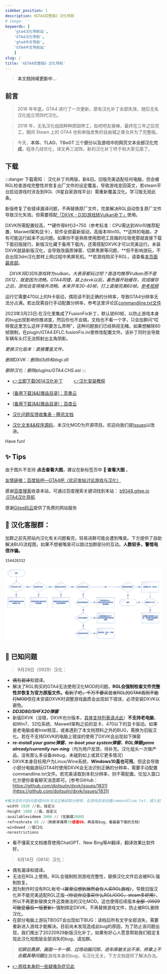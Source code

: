 ```yaml
---
sidebar_position: 1
description: 《GTA4完整版》汉化导航
# image: ''
keywords: [
    'gta4汉化导航站',
    'GTA4汉化导航',
    'gta4中文导航',
    'GTA4中文导航站'
    ]
slug: /
title: '《GTA4完整版》汉化导航'
---
```


> **本文档持续更新中...**

## 前言

>2016 年年底，GTA4 进行了一次更新，原有汉化补丁全部失效，随后无名汉化组立项四代汉化。 

>2019 年，无名汉化组因种种原因停工，贴吧吧友接棒，最终在三年之后完工，期间 Steam 上的 GTA4 也和单独发售的自由城之章合并为了完整版。

>今天，**本体、TLAD、TBoGT 三个部分以及游戏中的网页文本全部汉化完成**，程序几经优化，译文再三润饰，新的汉化补丁终于和大家见面了。

## 下载

:::danger 下载需知：
汉化补丁共两版，新&旧。旧版完美适配任何电脑，但会被RGL检查游戏完整性并恢复出厂文件的设定覆盖，导致游戏变回英文，若steam平台启动游戏时涉及到RGL（R星自家游戏平台）需重新覆盖汉化。学习版无视此条。

新版修复了些错译漏译问题，不再替换原厂文件，完美解决RGL自动恢复原厂文件导致汉化失效。但需要搭配[「DXVK - D3D游戏转Vulkan补丁」](https://github.com/doitsujin/dxvk)使用。

DXVK所需配置较高，**硬件得6代i3+750（参考标准：CPU需达到Win10推荐配置、Maxwell架构显卡），软件全部最新驱动，高版本Win10。**这样的电脑，才有可能运行起来不出问题。如果你不是熟练使用图吧工具箱的垃圾佬那就直接下载下面旧版就行。新版汉化藏于备用下载内，还需搭配DXVK才可以完美运行。未装DXVK就装新版汉化，会导致改画质弹窗、切屏黑屏等问题，**但不影响游玩，不会出现3dm汉化那样上网过程中黑屏死机。**若游戏购买于RGL，请查看[本页面最底部](./intro.md#-已知问题)。

　*DXVK将D3D9游戏转为vulkan。大表哥都玩过吧？首选均推荐Vulkan而不是DX12，就是因为流畅。GTA4同理，装上dxvk以后，着色器开始缓存，完成缓存之后，游戏会变得格外流畅。本来开车30-40帧，打上直接完美60帧。[参考视频](https://www.bilibili.com/video/BV13v411M7Sx)*

运行它需要470以上的N卡驱动，偶现读不到正确的分辨率，导致GTA4分辨率无法分占满。若出现需自行手动配置分辨率，参考这里评论区[commandline.txt文件](https://www.bilibili.com/read/cv11656162)

2023年3月23日:在汉化里集成了FusionFix补丁，默认锁60帧，以防止游戏本身的bug出现影响你推进度，然后你也不会搞，文档也不看一个字，只会加群问“哎呀我这里怎么这样子啊要怎么弄啊”，这种问题我们已经熟视无睹。如果想解除60帧限制，在plugin/GTA4.EFLC.fusionFix.ini里修改配置文件。该补丁同时会导致车辆车头灯无法照射出主角阴影。

   *更换汉化版本：直接覆盖文件。*
 
   *删除DXVK：删除d3d9和dxgi.dll*
 
   *删除汉化：删除plugins/GTA4.CHS.asi*
:::

- [👉立即下载0614汉化补丁](https://link.jscdn.cn/1drv/aHR0cHM6Ly8xZHJ2Lm1zL3UvcyFBczVoZ0w4dTlPMzFoMUgxNExzT3FHakpVakpRP2U9RWg3RmJW.zip) 　　  [ 👉汉化安装教程 ](./安装汉化/0：安装前准备.md)
 

- [[备用下载]&&[赠品目录]：蓝奏云](https://wwi.lanzoup.com/b07xe74sj)


- [[备用下载]&&[赠品目录]：百度云](https://pan.baidu.com/share/init?surl=lYiAaFVzQGpJD79Fx56ZZw&pwd=1234)


- [汉化问题反馈收集表 - 腾讯文档](https://docs.qq.com/form/page/DQXdCd1BwT1VrbXV5)

- [汉化文本&&程序源码](https://github.com/GTAIV-Complete-Edition-text)，本汉化MOD为开源项目。欢迎向我们提[lssues](https://github.com/GTAIV-Complete-Edition-text/feedback-IV.CHS/issues)以改进。



Have fun!

## ✨ Tips

由于图片不支持 **点击查看大图**，建议在新标签页中 **📸 查看大图** 。


[友情链接：百度贴吧—GTA4吧（欢迎发帖讨论游戏与汉化）](https://jump2.bdimg.com/f?kw=gta4)

感谢[百度搜索](https://www.baidu.com/s?ie=UTF-8&wd=b9348.gitee.io)收录本站，可通过百度搜索关键词找到本站： [b9348.gitee.io](https://www.baidu.com/s?ie=UTF-8&wd=b9348.gitee.io) ,[GTA4汉化导航](https://www.baidu.com/s?ie=UTF-8&wd=GTA4汉化导航) 

感谢[Gitee码云](https://gitee.com/)提供了免费的网站服务
## 📱 汉化客服群：
加群之前先把站内汉化有关问题看完，轻易进群可能会遭到嘴臭。下方提供了自助解决BUG流程图，如果不想被嘴臭可以跳过加群部分的互动。**人数较多，警惕电信诈骗。**
```
154428332
```
![Image](intro.jpg)
## 🐞 已知问题

> 9月29日（0929）汉化：
- <del>偶有漏译</del>和错译。 
- 解决了RGL购买的GTA4无法使用汉化MOD的问题。**RGL会强制检查文件完整性并恢复为官方原版文件。**<del>看到了吧，千万不要买首发RGL的GTA6否则不能打MOD</del>但在未安装DXVK时调整游戏画质会出现如下错误，必须安装DXVK以避免。
-  ***DD3D80/SHFX20弹窗***
- 新版DXVK（没错，DXVK也分版本，[具体支持列表请点此](https://github.com/doitsujin/dxvk/wiki/Driver-support)）**不支持老电脑**，如Win7、32位系统、Maxwell架构之前的显卡、470以下的显卡驱动。如果是老电脑或者Intel核显，或者遇到了本文档预料之外的BUG，需换为旧版汉化。若在不支持DXVK的电脑上错误的使用了DXVK会出现如下弹窗
- ***re-install your game弹窗、re-boot your system弹窗、RGL弹窗game already/currently run-ning***（均为用户反馈，待补充。汉化组头一次做产品，没有那么多设备debug，未碰到如上或其它更多情况）
- DXVK本身目标用户为Linux/Wine系统，**Windows10虽也可用**。但这会导致小部分电脑游玩GTA4时使用DXVK会无法识别正确的分辨率，需要手动配置commandline.txt文件。若完美读取到本机分辨率，则不需配置。仅加入窗口化方便你查看聊天消息即可。[参考GitHub：https://github.com/doitsujin/dxvk/issues/1831](https://github.com/doitsujin/dxvk/issues/1831)
~~~python
#解决显存识别问题或DXVK无法正确读取分辨率，在游戏目录创建commandline.txt，填入如下但不包括本行：
-width 1920 //长，自定义
-height 1080 //高，自定义
-availablevidmem 2000 //（无脑填2000）
-refreshrate 60 //（刷新率推荐30或者60，再高有bug，看最最下面的文档）
-windowed //窗口化
-norestrictions  
~~~
- 看不懂英文文档推荐使用ChatGPT、New Bing等AI翻译，翻译效果比软件好。


> 6月14日（0614）汉化：
- 偶有漏译和错译。
- 无法在RGL上使用。RGL会强制检测游戏完整性，替换汉化文件后会被RGL强制恢复。
- 因为制作时没有RGL帐号<del>（甚至没想到居然会有人买RGL游戏）</del>，导致旧版汉化并不能完美适配RGL正版<del>（你说你没事买什么RGL/GOG，steam多好用）</del>，所以不再更新替换文件这类做法的汉化MOD。这也使得后续版本<del>全部（0929可能是最后一版更新）</del>强制绑定DXVK，不再替换游戏文件，防止被RGL删除汉化。
- 在部分电脑上游玩TBOGT会出现如下BUG：读档后所有文字全部消失，需要重新进入游戏才能解决。目前尚未发现造成此bug的原因，为了防止该问题出现，我们推出了20220929新版汉化补丁。如果有好心人愿意帮助我们稳定复现此汉化视图层全部消失的bug，请加群。

> ***切屏后黑屏、画面一卡一顿、过场动画闪烁、进车库被关出不来、终章上不去载具等问题***是游戏本身的bug，与汉化无关。下方文档提供了解决办法。

- [👉游戏本身的一些疑难杂症见此](./GTA4%E6%B8%B8%E6%88%8F%E7%9B%B8%E5%85%B3%E9%97%AE%E9%A2%98%EF%BC%88%E6%97%A0%E5%85%B3%E6%B1%89%E5%8C%96%E8%A1%A5%E4%B8%81%EF%BC%89/1%EF%BC%9A%E6%B8%B8%E6%88%8F%E7%9B%B8%E5%85%B3%E9%97%AE%E9%A2%98.md)
